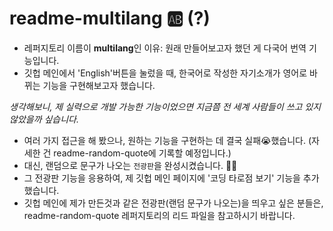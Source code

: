 # readme-multilang 🆎 (?)

- 레퍼지토리 이름이 **multilang**인 이유: 원래 만들어보고자 했던 게 다국어 번역 기능입니다.
- 깃헙 메인에서 'English'버튼을 눌렀을 때, 한국어로 작성한 자기소개가 영어로 바뀌는 기능을 구현해보고자 했습니다.

*생각해보니, 제 실력으로 개발 가능한 기능이었으면 지금쯤 전 세계 사람들이 쓰고 있지 않았을까 싶습니다.*

- 여러 가지 접근을 해 봤으나, 원하는 기능을 구현하는 데 결국 실패😭했습니다. (자세한 건 readme-random-quote에 기록할 예정입니다.)
- 대신, 랜덤으로 문구가 나오는 `전광판`을 완성시켰습니다. 🎉💖
- 그 전광판 기능을 응용하여, 제 깃헙 메인 페이지에 '코딩 타로점 보기' 기능을 추가했습니다.
- 깃헙 메인에 제가 만든것과 같은 전광판(랜덤 문구가 나오는)을 띄우고 싶은 분들은, readme-random-quote 레퍼지토리의 리드 파일을 참고하시기 바랍니다.

